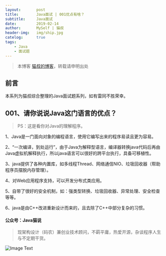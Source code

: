```yaml
---
layout:       post
title:        Java面试 | 001优点有啥？
subtitle:     Java面试
date:         2019-02-14
author:       MySelf | 猫叔
header-img:   img/ship.jpg
catelog:      true
tags:
    - Java
    - 面试题
---
```


> 本博客 [猫叔的博客](https://unclecatmyself.github.io/)，转载请申明出处

## 前言

本系列为猫叔综合整理的Java面试题系列，如有雷同不胜荣幸。

## 001、请你说说Java这门语言的优点？

> PS：这是看你对Java的理解程序。

1、Java是一门面向对象的编程语言，使用它编写出来的程序易读且更为容易。

2、“一次编译，到处运行”，由于Java为解释型语言，编译器转换java代码后再由Java虚拟机解释执行，所以java语言可以很好的跨平台执行，具备可移植性。

3、java提供了各种内置库，如多线程Thread、网络通信NIO、垃圾回收器（帮助程序员摆脱内存管理）。

4、对Web应用程序支持，可以开发分布式类应用。

5、自带了很好的安全机制，如：强类型转换、垃圾回收器、异常处理、安全检查等等。

6、java是由C++改进重新设计而来的，且去除了C++中部分复杂的习惯。

#### 公众号：Java猫说

> 现架构设计（码农）兼创业技术顾问，不羁平庸，热爱开源，杂谈程序人生与不定期干货。

![Image Text](https://user-gold-cdn.xitu.io/2018/12/28/167f41f1a5729856?w=344&h=344&f=jpeg&s=8231)